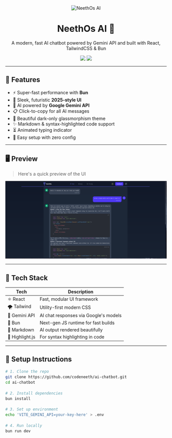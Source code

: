 <div align="center">
  <img src="https://raw.githubusercontent.com/codeneeth/ai-chatbot/main/public/logo.svg" alt="NeethOs AI" height="80" />
  <h1>NeethOs AI 🤖</h1>
  <p>A modern, fast AI chatbot powered by Gemini API and built with React, TailwindCSS & Bun</p>
  <img src="https://img.shields.io/badge/Built%20With-Bun-blueviolet?style=flat-square&logo=bun" />
  <img src="https://img.shields.io/badge/Powered%20By-Gemini%20API-brightgreen?style=flat-square&logo=google" />
</div>

---

## 🚀 Features

- ⚡️ Super-fast performance with **Bun**
- 🎨 Sleek, futuristic **2025-style UI**
- 🤖 AI powered by **Google Gemini API**
- 📋 Click-to-copy for all AI messages
- 🌙 Beautiful dark-only glassmorphism theme
- ✨ Markdown & syntax-highlighted code support
- ⏳ Animated typing indicator
- 🧠 Easy setup with zero config

---

## 🖥️ Preview

> Here's a quick preview of the UI

![Preview](https://raw.githubusercontent.com/codeneeth/ai-chatbot/main/public/assets/preview.png)

---

## 🧱 Tech Stack

| Tech         | Description                            |
|--------------|----------------------------------------|
| ⚛ React      | Fast, modular UI framework             |
| 🌪 Tailwind   | Utility-first modern CSS               |
| 🧠 Gemini API | AI chat responses via Google's models  |
| 🍞 Bun        | Next-gen JS runtime for fast builds    |
| 📝 Markdown   | AI output rendered beautifully         |
| 🎨 Highlight.js | For syntax highlighting in code      |

---

## 🔧 Setup Instructions

```bash
# 1. Clone the repo
git clone https://github.com/codeneeth/ai-chatbot.git
cd ai-chatbot

# 2. Install dependencies
bun install

# 3. Set up environment
echo 'VITE_GEMINI_API=your-key-here' > .env

# 4. Run locally
bun run dev
